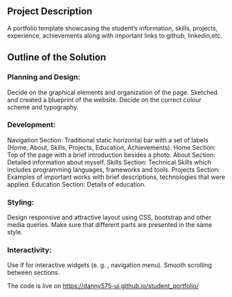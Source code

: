 ## Project Description
A portfolio template showcasing the student’s information,  skills, projects, experience, achievements along with important links to github, linkedin,etc.

## Outline of the Solution
### Planning and Design: 
Decide on the graphical elements and organization of the page. 
Sketched and created a blueprint of the website.
Decide on the correct colour scheme and typography.

### Development: 
Navigation Section: Traditional static horizontal bar with a set of labels (Home, About, Skills, Projects, Education, Achievements). 
Home Section: Top of the page with a brief introduction besides a photo. 
About Section: Detailed information about myself. 
Skills Section: Technical Skills which includes programming languages, frameworks and tools. 
Projects Section: Examples of important works with brief descriptions, technologies that were applied.
Education Section: Details of education. 
 
### Styling: 
Design responsive and attractive layout using CSS, bootstrap and other media queries. 
Make sure that different parts are presented in the same style. 

### Interactivity: 
Use if for interactive widgets (e. g. , navigation menu). 
Smooth scrolling between sections.

The code is live on https://danny575-ui.github.io/student_portfolio/


